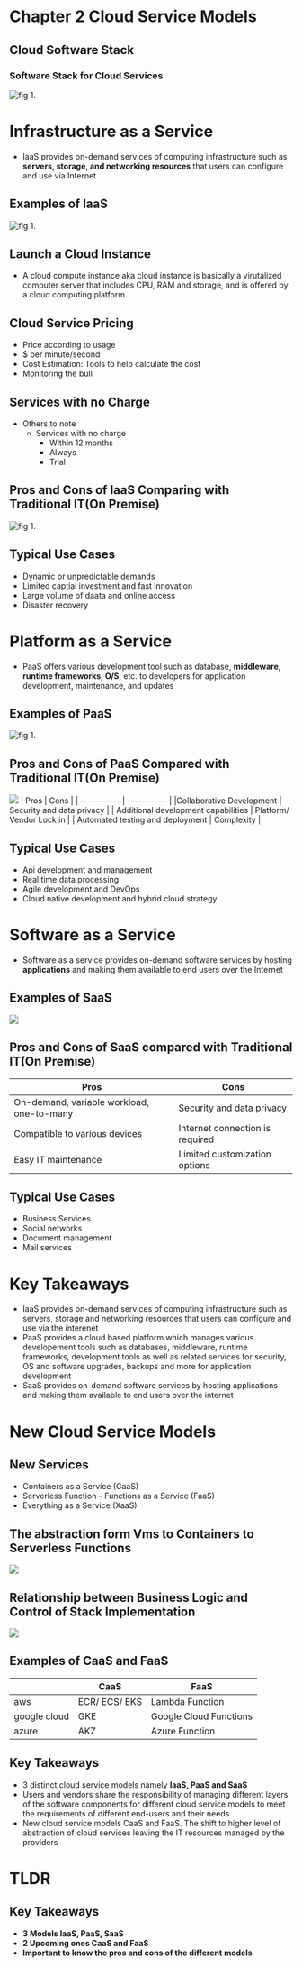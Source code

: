 # Chapter 2 Cloud Service Models
## Cloud Software Stack
### Software Stack for Cloud Services
![fig 1.](ImageAssets/Cpt2.1.png)
# Infrastructure as a Service
* IaaS provides on-demand services of computing infrastructure such as **servers, storage, and networking resources** that users can configure and use via Internet
## Examples of IaaS
![fig 1.](ImageAssets/Cpt2.3.png)
## Launch a Cloud Instance
* A cloud compute instance aka cloud instance is basically a virutalized computer server that includes CPU, RAM and storage, and is offered by a cloud computing platform
## Cloud Service Pricing
* Price according to usage
* $ per minute/second
* Cost Estimation: Tools to help calculate the cost
* Monitoring the bull
## Services with no Charge
* Others to note
    * Services with no charge
        * Within 12 months
        * Always
        * Trial
## Pros and Cons of IaaS Comparing with Traditional IT(On Premise)
![fig 1.](ImageAssets/Cpt2.2.png)
## Typical Use Cases
* Dynamic or unpredictable demands
* Limited captial investment and fast innovation
* Large volume of daata and online access
* Disaster recovery
# Platform as a Service
* PaaS offers various development tool such as database, **middleware, runtime frameworks, O/S**, etc. to developers for application development, maintenance, and updates
## Examples of PaaS
![fig 1.](ImageAssets/Cpt2.3.png)
## Pros and Cons of PaaS Compared with Traditional IT(On Premise)
![](ImageAssets/Cpt2.5.png)
| Pros | Cons |
| ----------- | ----------- |
|Collaborative Development | Security and data privacy |
| Additional development capabilities | Platform/ Vendor Lock in |
| Automated testing and deployment | Complexity |
## Typical Use Cases
* Api development and management
* Real time data processing
* Agile development and DevOps
* Cloud native development and hybrid cloud strategy
# Software as a Service
* Software as a service provides on-demand software services by hosting **applications** and making them available to end users over the Internet
## Examples of SaaS
![](ImageAssets/Cpt2.6.png)
## Pros and Cons of SaaS compared with Traditional IT(On Premise)
| Pros | Cons |
| ----------- | ----------- |
| On-demand, variable workload, one-to-many | Security and data privacy |
| Compatible to various devices | Internet connection is required |
| Easy IT maintenance | Limited customization options |
## Typical Use Cases
* Business Services
* Social networks
* Document management
* Mail services
# Key Takeaways
* IaaS provides on-demand services of computing infrastructure such as servers, storage and networking resources that users can configure and use via the interenet
* PaaS provides a cloud based platform which manages various developement tools such as databases, middleware, runtime frameworks, development tools as well as related services for security, OS and software upgrades, backups and more for application development
* SaaS provides on-demand software services by hosting applications and making them available to end users over the internet
# New Cloud Service Models
## New Services
* Containers as a Service (CaaS)
* Serverless Function - Functions as a Service (FaaS)
* Everything as a Service (XaaS)
## The abstraction form Vms to Containers to Serverless Functions
![](ImageAssets/Cpt2.7.png)
## Relationship between Business Logic and Control of Stack Implementation
![](ImageAssets/Cpt2.8.png)
## Examples of CaaS and FaaS
|       | CaaS | FaaS |
|-------|------|------|
| aws   | ECR/ ECS/ EKS |Lambda Function|
| google cloud|GKE|Google Cloud Functions|
| azure | AKZ|Azure Function|
## Key Takeaways
* 3 distinct cloud service models namely **IaaS, PaaS and SaaS**
* Users and vendors share the responsibility of managing different layers of the software components for different cloud service models to meet the requirements of different end-users and their needs
* New cloud service models CaaS and FaaS. The shift to higher level of abstraction of cloud services leaving the IT resources managed by the providers
# TLDR
## Key Takeaways
* **3 Models IaaS, PaaS, SaaS**
* **2 Upcoming ones CaaS and FaaS**
* **Important to know the pros and cons of the different models**
